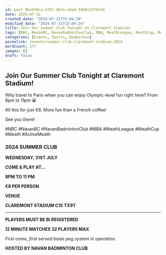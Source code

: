 ```yaml
---
id: post_0be530ca-535f-4b7e-a6a9-3969cb3fb14d
date: 2024-07-31
created_date: "2024-07-31T15:04:24"
modified_date: "2024-07-31T15:04:24"
title: Join Our Summer Club Tonight at Claremont Stadium!
tags: [NBC, NavanBC, NavanBadmintonClub, MBA, MeathLeague, MeathCup, Meath, ActiveMeath]
categories: [Events, Sports, Badminton]
permalink: /events/summer-club-claremont-stadium-2024
wordCount: 177
images: []
draft: false
---
```


## Join Our Summer Club Tonight at Claremont Stadium!

Why travel to Paris when you can enjoy Olympic-level fun right here? From 8pm to 11pm 😀

All this for just €8. More fun than a French coffee!

See you there!

#NBC #NavanBC #NavanBadmintonClub #MBA #MeathLeague #MeathCup #Meath #ActiveMeath

### 2024 SUMMER CLUB

**WEDNESDAY, 31ST JULY**

**COME & PLAY AT...**

**8PM TO 11 PM**

**€8 PER PERSON**

**VENUE**

**CLAREMONT STADIUM C15 TX9T**

---

**PLAYERS MUST BE BI REGISTERED**

**12 MINUTE MATCHES 32 PLAYERS MAX**

*First come, first served basis peg system in operation.*

**HOSTED BY NAVAN BADMINTON CLUB**